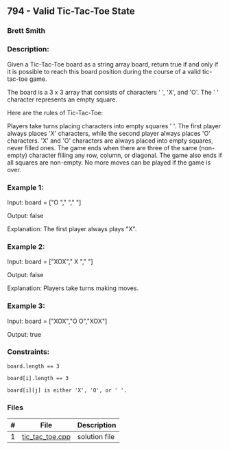 ## 794 - Valid Tic-Tac-Toe State
### Brett Smith 
### Description:

Given a Tic-Tac-Toe board as a string array board, return true if and only if it is possible to reach this board position during the course of a valid tic-tac-toe game.

The board is a 3 x 3 array that consists of characters ' ', 'X', and 'O'. The ' ' character represents an empty square.

Here are the rules of Tic-Tac-Toe:

Players take turns placing characters into empty squares ' '.
The first player always places 'X' characters, while the second player always places 'O' characters.
'X' and 'O' characters are always placed into empty squares, never filled ones.
The game ends when there are three of the same (non-empty) character filling any row, column, or diagonal.
The game also ends if all squares are non-empty.
No more moves can be played if the game is over.
 
### Example 1:

Input: board = ["O  ","   ","   "]

Output: false

Explanation: The first player always plays "X".

### Example 2:

Input: board = ["XOX"," X ","   "]

Output: false

Explanation: Players take turns making moves.

### Example 3:

Input: board = ["XOX","O O","XOX"]

Output: true

### Constraints:

`board.length == 3`

`board[i].length == 3`

`board[i][j] is either 'X', 'O', or ' '.`

### Files

|   #   | File                       | Description                                                |
| :---: | -------------------------- | ---------------------------------------------------------- |
|   1   | [tic_tac_toe.cpp](./tic_tac_toe.cpp)     | solution file                                        |